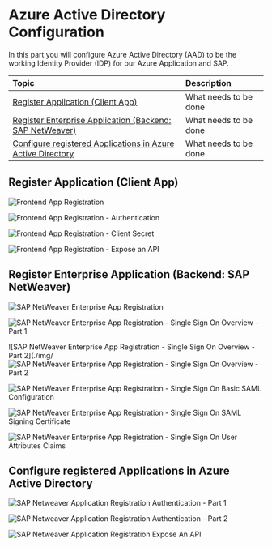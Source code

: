 # Azure Active Directory Configuration

In this part you will configure Azure Active Directory (AAD) to be the working Identity Provider (IDP) for our Azure Application and SAP.

|Topic|Description|
|:-----------|:------------------|
|[Register Application (Client App)]()|What needs to be done|
|[Register Enterprise Application (Backend: SAP NetWeaver)]()|What needs to be done|
|[Configure registered Applications in Azure Active Directory]()|What needs to be done|

## Register Application (Client App)
![Frontend App Registration](./img/AADClientAppRegistration.png)

![Frontend App Registration - Authentication](./img/AADClientAppRegistrationAuthentication.png)

![Frontend App Registration - Client Secret ](./img/AADClientAppRegistrationClientSecret.png)

![Frontend App Registration - Expose an API](./img/AADClientAppRegistrationExposeAnAPI.png)


## Register Enterprise Application (Backend: SAP NetWeaver)

![SAP NetWeaver Enterprise App Registration](./img/AADEnterpriseApplicationRegistrationSAP.png)

![SAP NetWeaver Enterprise App Registration - Single Sign On Overview - Part 1](./img/AADEnterpriseApplicationRegistrationSAPSingleSignOn.png)


![SAP NetWeaver Enterprise App Registration - Single Sign On Overview - Part 2](./img/![SAP NetWeaver Enterprise App Registration - Single Sign On Overview - Part 2](./img/AADEnterpriseApplicationRegistrationSAPSingleSignOnOverview2.png)


![SAP NetWeaver Enterprise App Registration - Single Sign On Basic SAML Configuration](./img/AADEnterpriseApplicationRegistrationSAPSingleSignOnBasicConfiguration.png)


![SAP NetWeaver Enterprise App Registration - Single Sign On SAML Signing Certificate](./img/AADEnterpriseApplicationRegistrationSAPSingleSignOnSAMLSigningCertifcate.png)


![SAP NetWeaver Enterprise App Registration - Single Sign On User Attributes Claims](./img/AADEnterpriseApplicationRegistrationSAPSingleSignOnUserAttributesClaims.png)



## Configure registered Applications in Azure Active Directory


![SAP Netweaver Application Registration Authentication - Part 1](./img/AADSAPAppRegistrationAuthentication1.png)

![SAP Netweaver Application Registration Authentication - Part 2](./img/AADSAPAppRegistrationAuthentication2.png)

![SAP Netweaver Application Registration Expose An API](./img/AADSAPAppRegistrationExposeAnAPI.png)